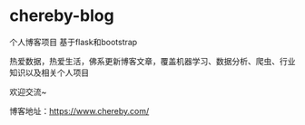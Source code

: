 # chereby-blog
个人博客项目 基于flask和bootstrap

热爱数据，热爱生活，佛系更新博客文章，覆盖机器学习、数据分析、爬虫、行业知识以及相关个人项目

欢迎交流~


博客地址：https://www.chereby.com/
